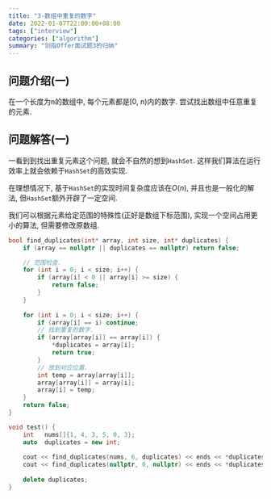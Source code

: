 ```yaml
---
title: "3-数组中重复的数字"
date: 2022-01-07T22:00:00+08:00
tags: ["interview"]
categories: ["algorithm"]
summary: "剑指Offer面试题3的归纳"
---
```


## 问题介绍(一)

在一个长度为n的数组中, 每个元素都是[0, n)内的数字. 尝试找出数组中任意重复的元素.

## 问题解答(一)

一看到到找出重复元素这个问题, 就会不自然的想到`HashSet`. 这样我们算法在运行效率上就会依赖于`HashSet`的高效实现.

在理想情况下, 基于`HashSet`的实现时间复杂度应该在$O(n)$, 并且也是一般化的解法, 但`HashSet`额外开辟了一定空间.

我们可以根据元素给定范围的特殊性(正好是数组下标范围), 实现一个空间占用更小的算法, 但需要修改原数组.

```c++
bool find_duplicates(int* array, int size, int* duplicates) {
    if (array == nullptr || duplicates == nullptr) return false;

    // 范围检查.
    for (int i = 0; i < size; i++) {
        if (array[i] < 0 || array[i] >= size) {
            return false;
        }
    }
    
    for (int i = 0; i < size; i++) {
        if (array[i] == i) continue;
        // 找到重复的数字.
        if (array[array[i]] == array[i]) {
            *duplicates = array[i];
            return true;
        }
        // 放到对应位置.
        int temp = array[array[i]];
        array[array[i]] = array[i];
        array[i] = temp;
    }
    return false;
}

void test() {
    int   nums[]{1, 4, 3, 5, 0, 3};
    auto  duplicates = new int;
    
    cout << find_duplicates(nums, 6, duplicates) << ends << *duplicates << endl;
    cout << find_duplicates(nullptr, 0, nullptr) << ends << *duplicates << endl;
    
    delete duplicates;
}
```
